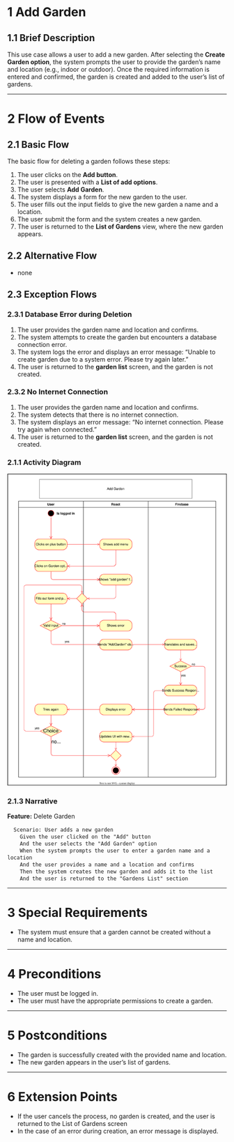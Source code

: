# 1 Add Garden

## 1.1 Brief Description

This use case allows a user to add a new garden. After selecting the **Create Garden option**, the system prompts the user to provide the garden’s name and location (e.g., indoor or outdoor). Once the required information is entered and confirmed, the garden is created and added to the user’s list of gardens.

---

# 2 Flow of Events

## 2.1 Basic Flow

The basic flow for deleting a garden follows these steps:

1. The user clicks on the **Add button**.
2. The user is presented with a **List of add options**.
3. The user selects **Add Garden**.
4. The system displays a form for the new garden to the user.
5. The user fills out the input fields to give the new garden a name and a location.
6. The user submit the form and the system creates a new garden.
7. The user is returned to the **List of Gardens** view, where the new garden appears.

## 2.2 Alternative Flow
- none

## 2.3 Exception Flows

### 2.3.1 Database Error during Deletion
1.	The user provides the garden name and location and confirms.
2.	The system attempts to create the garden but encounters a database connection error.
3.	The system logs the error and displays an error message: “Unable to create garden due to a system error. Please try again later.”
4.	The user is returned to the **garden list** screen, and the garden is not created.

### 2.3.2 No Internet Connection
1.	The user provides the garden name and location and confirms.
2.	The system detects that there is no internet connection.
3.	The system displays an error message: “No internet connection. Please try again when connected.”
4.	The user is returned to the **garden list** screen, and the garden is not created.

### 2.1.1 Activity Diagram

![UML flowchart](https://github.com/DHBW-Malte/gardeningApp/blob/main/docs/assets/svg/useCaseDiagrams/addGarden.drawio.svg)

### 2.1.3 Narrative

**Feature:** Delete Garden

```gherkin
  Scenario: User adds a new garden
    Given the user clicked on the "Add" button
    And the user selects the "Add Garden" option
    When the system prompts the user to enter a garden name and a location
    And the user provides a name and a location and confirms
    Then the system creates the new garden and adds it to the list
    And the user is returned to the "Gardens List" section
```

---

# 3 Special Requirements

- The system must ensure that a garden cannot be created without a name and location.

---

# 4 Preconditions

- The user must be logged in.
- The user must have the appropriate permissions to create a garden.

---

# 5 Postconditions

- The garden is successfully created with the provided name and location.
- The new garden appears in the user’s list of gardens.

---

# 6 Extension Points

- If the user cancels the process, no garden is created, and the user is returned to the List of Gardens screen
- In the case of an error during creation, an error message is displayed.
